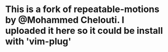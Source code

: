 # This is a fork of repeatable-motions by @Mohammed Chelouti. I uploaded it here so it could be install with 'vim-plug'
